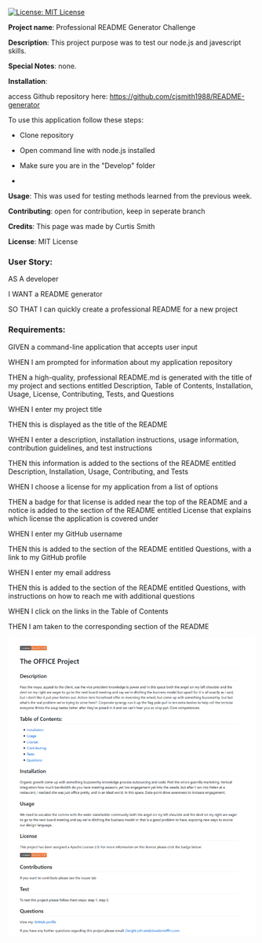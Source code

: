 [![License: MIT License](https://img.shields.io/badge/License-MIT-brightgreen.svg)](https://choosealicense.com/licenses/mit/)
 
**Project name**: Professional README Generator Challenge

**Description**: This project purpose was to test our node.js and javescript skills.

**Special Notes**: none.

**Installation**: 	

access Github repository here: https://github.com/cjsmith1988/README-generator

To use this application follow these steps:

- Clone repository

- Open command line with node.js installed

- Make sure you are in the "Develop" folder

-

				

**Usage**: This was used for testing methods learned from the previous week.

**Contributing**: open for contribution, keep in seperate branch

**Credits**: This page was made by Curtis Smith

**License**: MIT License

### User Story:
AS A developer

I WANT a README generator

SO THAT I can quickly create a professional README for a new project

### Requirements:

GIVEN a command-line application that accepts user input

WHEN I am prompted for information about my application repository

THEN a high-quality, professional README.md is generated with the title of my project and sections entitled Description, Table of Contents, Installation, Usage, License, Contributing, Tests, and Questions

WHEN I enter my project title

THEN this is displayed as the title of the README

WHEN I enter a description, installation instructions, usage information, contribution guidelines, and test instructions

THEN this information is added to the sections of the README entitled Description, Installation, Usage, Contributing, and Tests

WHEN I choose a license for my application from a list of options

THEN a badge for that license is added near the top of the README and a notice is added to the section of the README entitled License that explains which license the application is covered under

WHEN I enter my GitHub username

THEN this is added to the section of the README entitled Questions, with a link to my GitHub profile

WHEN I enter my email address

THEN this is added to the section of the README entitled Questions, with instructions on how to reach me with additional questions

WHEN I click on the links in the Table of Contents

THEN I am taken to the corresponding section of the README



![Generated README](https://github.com/cjsmith1988/README-generator/blob/main/generatedReadMe.png?raw=true)
